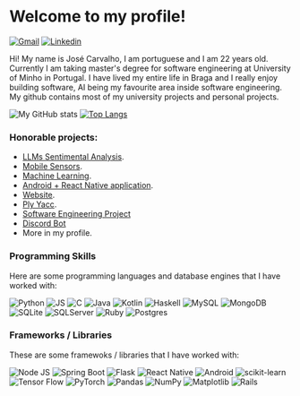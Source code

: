 # Welcome to my profile! 

[![Gmail](https://img.shields.io/badge/JoséCarvalho-D14836?style=for-the-badge&logo=gmail&logoColor=white)](mailto:josecarvalho.ei@gmail.com) [![Linkedin](https://img.shields.io/badge/JoséCarvalho-0077B5?style=for-the-badge&logo=linkedin&logoColor=white)](https://www.linkedin.com/in/jose-m-carvalho/)

<!-- <div align="center">
 <a href="mailto:josecarvalho.ei@gmail.com">
  <img src="https://img.shields.io/badge/JoséCarvalho-D14836?style=for-the-badge&logo=gmail&logoColor=white" />
 </a>
 <a href="https://www.linkedin.com/in/jose-m-carvalho/">
  <img src="https://img.shields.io/badge/JoséCarvalho-0077B5?style=for-the-badge&logo=linkedin&logoColor=white" />
 </a>
</div>  -->

<!-- [![Gmail](https://img.shields.io/badge/JoséCarvalho-D14836?style=for-the-badge&logo=gmail&logoColor=white)](mailto:josecarvalho.ei@gmail.com)
[![Linkedin](https://img.shields.io/badge/JoséCarvalho-0077B5?style=for-the-badge&logo=linkedin&logoColor=white)](https://www.linkedin.com/in/jose-m-carvalho/) -->

Hi! My name is José Carvalho, I am portuguese and I am 22 years old. Currently I am taking master's degree for software engineering at University of Minho in Portugal. I have lived my entire life in Braga and I really enjoy building software, AI being my favourite area inside software engineering. My github contains most of my university projects and personal projects.


![My GitHub stats](https://github-readme-stats.vercel.app/api?username=josebambora&count_private=true&show_icons=true&title_color=fff\&icon_color=FF0000\&text_color=9f9f9f\&bg_color=151515&hide=contribs\&rank_icon=github)
[![Top Langs](https://github-readme-stats.vercel.app/api/top-langs/?username=josebambora&langs_count=7&title_color=fff\&icon_color=FF0000\&text_color=9f9f9f\&bg_color=151515&hide=jupyter%20notebook,Roff,Assembly,c%2B%2B&layout=compact)](https://github.com/anuraghazra/github-readme-stats)

### Honorable projects:
- [LLMs Sentimental Analysis](https://github.com/AbhimanyuAryan/llm-finetuning).
- [Mobile Sensors](https://github.com/JoseBambora/SAProject).
- [Machine Learning](https://github.com/JoseBambora/ProjetoDAA).
- [Android + React Native application](https://github.com/JoseBambora/Projeto-TDS).
- [Website](https://github.com/JoseBambora/ProjetoEW).
- [Ply Yacc](https://github.com/JoseBambora/ProjetoPL).
- [Software Engineering Project](https://github.com/regedor/pi-ww)
- [Discord Bot](https://github.com/JoseBambora/PersonalProjects/tree/main/BotDiscord)
- More in my profile.



### Programming Skills

Here are some programming languages and database engines that I have worked with:

![Python](https://img.shields.io/badge/python-3670A0?style=for-the-badge&logo=python&logoColor=ffdd54)
![JS](https://img.shields.io/badge/JavaScript-323330?style=for-the-badge&logo=javascript&logoColor=F7DF1E)
![C](https://img.shields.io/badge/C-00599C?style=for-the-badge&logo=c&logoColor=white)
![Java](https://img.shields.io/badge/Java-ED8B00?style=for-the-badge&logo=openjdk&logoColor=white)
![Kotlin](https://img.shields.io/badge/Kotlin-0095D5?&style=for-the-badge&logo=kotlin&logoColor=white)
![Haskell](https://img.shields.io/badge/Haskell-5e5086?style=for-the-badge&logo=haskell&logoColor=white)
![MySQL](https://img.shields.io/badge/MySQL-005C84?style=for-the-badge&logo=mysql&logoColor=white)
![MongoDB](https://img.shields.io/badge/MongoDB-4EA94B?style=for-the-badge&logo=mongodb&logoColor=white)
![SQLite](https://img.shields.io/badge/SQLite-07405E?style=for-the-badge&logo=sqlite&logoColor=white)
![SQLServer](https://img.shields.io/badge/Microsoft_SQL_Server-CC2927?style=for-the-badge&logo=microsoft-sql-server&logoColor=white)
![Ruby](https://img.shields.io/badge/ruby-%23CC342D.svg?style=for-the-badge&logo=ruby&logoColor=white)
![Postgres](https://img.shields.io/badge/postgres-%23316192.svg?style=for-the-badge&logo=postgresql&logoColor=white)

### Frameworks / Libraries

These are some framewoks / libraries that I have worked with:

![Node JS](https://img.shields.io/badge/Node.js-43853D?style=for-the-badge&logo=node.js&logoColor=white)
![Spring Boot](https://img.shields.io/badge/Spring-6DB33F?style=for-the-badge&logo=spring&logoColor=white)
![Flask](https://img.shields.io/badge/Flask-000000?style=for-the-badge&logo=flask&logoColor=white)
![React Native](https://img.shields.io/badge/React_Native-20232A?style=for-the-badge&logo=react&logoColor=61DAFB)
![Android](https://img.shields.io/badge/Android-3DDC84?style=for-the-badge&logo=android&logoColor=white)
![scikit-learn](https://img.shields.io/badge/scikit--learn-%23F7931E.svg?style=for-the-badge&logo=scikit-learn&logoColor=white)
![Tensor Flow](https://img.shields.io/badge/TensorFlow-FF6F00?style=for-the-badge&logo=tensorflow&logoColor=white)
![PyTorch](https://img.shields.io/badge/PyTorch-%23EE4C2C.svg?style=for-the-badge&logo=PyTorch&logoColor=white)
![Pandas](https://img.shields.io/badge/pandas-%23150458.svg?style=for-the-badge&logo=pandas&logoColor=white)
![NumPy](https://img.shields.io/badge/numpy-%23013243.svg?style=for-the-badge&logo=numpy&logoColor=white)
![Matplotlib](https://img.shields.io/badge/Matplotlib-%23ffffff.svg?style=for-the-badge&logo=Matplotlib&logoColor=black)
![Rails](https://img.shields.io/badge/rails-%23CC0000.svg?style=for-the-badge&logo=ruby-on-rails&logoColor=white)
<!--
**JoseBambora/JoseBambora** is a ✨ _special_ ✨ repository because its `README.md` (this file) appears on your GitHub profile.

Here are some ideas to get you started:

- 🔭 I’m currently working on ...
- 🌱 I’m currently learning ...
- 👯 I’m looking to collaborate on ...
- 🤔 I’m looking for help with ...
- 💬 Ask me about ...
- 📫 How to reach me: ...
- 😄 Pronouns: ...
- ⚡ Fun fact: ...
-->
